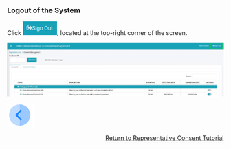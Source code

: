 ### Logout of the System

Click ![image](../images/08_ICON_SignOut.jpg), located at the top-right corner of the screen.

![image](../images/08_18_Consent_RepConsent_Logout.jpg)



[![Previous](../images/Previous.png)]( 07_05_Representative_View_Consent_History.md)[<p align="right"> Return to Representative Consent Tutorial</p>](06_Representative_Consent_Introduction.md)
